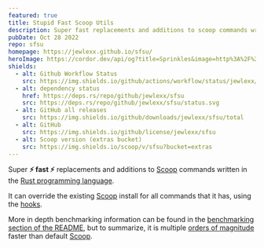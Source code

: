 ```yaml
---
featured: true
title: Stupid Fast Scoop Utils
description: Super fast replacements and additions to scoop commands written in Rust
pubDate: Oct 28 2022
repo: sfsu
homepage: https://jewlexx.github.io/sfsu/
heroImage: https://cordor.dev/api/og?title=Sprinkles&image=http%3A%2F%2Flocalhost%3A3000%2Femojis%2Fsparkles.svg
shields:
  - alt: Github Workflow Status
    src: https://img.shields.io/github/actions/workflow/status/jewlexx/sfsu/build.yml
  - alt: dependency status
    href: https://deps.rs/repo/github/jewlexx/sfsu
    src: https://deps.rs/repo/github/jewlexx/sfsu/status.svg
  - alt: GitHub all releases
    src: https://img.shields.io/github/downloads/jewlexx/sfsu/total
  - alt: GitHub
    src: https://img.shields.io/github/license/jewlexx/sfsu
  - alt: Scoop version (extras bucket)
    src: https://img.shields.io/scoop/v/sfsu?bucket=extras
---
```


Super **⚡ fast ⚡** replacements and additions to [Scoop](https://scoop.sh) commands written in the [Rust programming language](https://www.rust-lang.org/).

It can override the existing [Scoop](https://scoop.sh) install for all commands that it has, using the [hooks](https://github.com/jewlexx/sfsu#hook).

More in depth benchmarking information can be found in the [benchmarking section of the README](https://github.com/jewlexx/sfsu#benchmarks-1), but to summarize, it is multiple [orders of magnitude](https://g.co/kgs/KqoK2G) faster than default [Scoop](https://scoop.sh).
